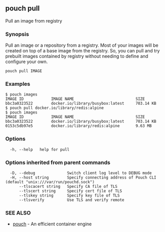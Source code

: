## pouch pull

Pull an image from registry

### Synopsis

Pull an image or a repository from a registry. Most of your images will be created on top of a base image from the registry. So, you can pull and try prebuilt images contained by registry without needing to define and configure your own.

```
pouch pull IMAGE
```

### Examples

```
$ pouch images
IMAGE ID            IMAGE NAME                           SIZE
bbc3a0323522        docker.io/library/busybox:latest     703.14 KB
$ pouch pull docker.io/library/redis:alpine
$ pouch images
IMAGE ID            IMAGE NAME                           SIZE
bbc3a0323522        docker.io/library/busybox:latest     703.14 KB
0153c5db97e5        docker.io/library/redis:alpine       9.63 MB
```

### Options

```
  -h, --help   help for pull
```

### Options inherited from parent commands

```
  -D, --debug              Switch client log level to DEBUG mode
  -H, --host string        Specify connecting address of Pouch CLI (default "unix:///var/run/pouchd.sock")
      --tlscacert string   Specify CA file of TLS
      --tlscert string     Specify cert file of TLS
      --tlskey string      Specify key file of TLS
      --tlsverify          Use TLS and verify remote
```

### SEE ALSO

* [pouch](pouch.md)	 - An efficient container engine

